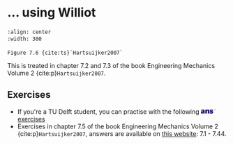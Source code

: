 ```{index} Displacements truss structures; using Williot
```
# ... using Williot

```{figure} ./williot_data/image.png
:align: center
:width: 300

Figure 7.6 {cite:ts}`Hartsuijker2007`
```

This is treated in chapter 7.2 and 7.3 of the book Engineering Mechanics Volume 2 {cite:p}`Hartsuijker2007`.

## Exercises
- If you're a TU Delft student, you can practise with the following [<img height="12px" src="../../images/ANS.svg" alt="ANS"> exercises](https://ans.app/digital_test/assignments/1091692/results/new)
- Exercises in chapter 7.5 of the book Engineering Mechanics Volume 2 {cite:p}`Hartsuijker2007`, answers are available on [this website](https://icozct.tudelft.nl/TUD_CT/bookanswers/vol2/Chapter7/): 7.1 - 7.44.